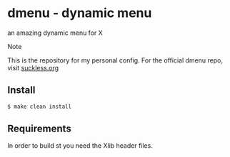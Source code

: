 # dmenu - dynamic menu
an amazing dynamic menu for X

> [!NOTE]
> This is the repository for my personal config.
> For the official dmenu repo, visit [suckless.org](https://tools.suckless.org/dmenu/patches/)

## Install
```sh
$ make clean install
```

## Requirements
In order to build st you need the Xlib header files.
